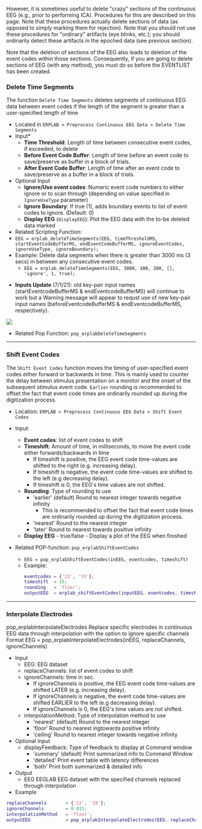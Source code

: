 However, it is sometimes useful to delete "crazy" sections of the continuous EEG (e.g., prior to performing ICA). Procedures for this are described on this page. Note that these procedures actually delete sections of data (as opposed to simply marking them for rejection). Note that you should not use these procedures for "ordinary" artifacts (eye blinks, etc.); you should ordinarily detect these artifacts in the epoched data (see previous section).

Note that the deletion of sections of the EEG also leads to deletion of the event codes within those sections. Consequently, if you are going to delete sections of EEG (with any method), you must do so before the EVENTLIST has been created.


### Delete Time Segments 

The function `Delete Time Segments` deletes segments of continuous EEG data between event codes if the length of the segment is greater than a user-specified length of time

- Located in `ERPLAB > Preprocess Continuous EEG Data > Delete Time Segments`
- Input*
  - **Time Threshold**: Length of time between consecutive event codes, if exceeded, to delete
  - **Before Event Code Buffer**: Length of time before an event code to save/preserve as buffer in a block of trials. 
  - **After Event Code Buffer**: Length of time after an event code to save/preserve as a buffer in a block of trials.
- Optional Input
  - **Ignore/Use event codes**: Numeric event code numbers to either ignore or to scan through (depending on value specified in `IgnoreUseType` parameter)
  - **Ignore Boundary**: If true (1), adds boundary events to list of event codes to ignore. (Default: 0)
  - **Display EEG** (`displayEEG`): Plot the EEG data with the to-be deleted data marked 
- Related Scripting Function: 
 - `EEG = erplab_deleteTimeSegments(EEG, timeThresholdMS, startEventCodeBufferMS, endEventCodeBufferMS, ignoreEventCodes, ignoreUseType, ignoreBoundary);`
 - Example: Delete data segments when there is greater than 3000 ms (3 secs) in between any consecutive event codes.
    - ```EEG = erplab_deleteTimeSegments(EEG, 3000, 100, 200, [], 'ignore', 1, true);```

* **Inputs Update** (7/1/21): old key-pair input names (startEventcodeBufferMS &
  endEventcodeBufferMS) will continue to work but a Warning message will
   appear to requst use of new key-pair input names
   (beforeEventcodeBufferMS & endEventcodeBufferMS, respectively). 

![](../images/Manual/Manual-erplab_deleteTimeSegmentsFigure.png)

- Related Pop Function: `pop_erplabDeleteTimeSegments`


----
### Shift Event Codes 

The `Shift Event Codes` function moves the timing of user-specified event codes either forward or backwards in time. This is mainly used to counter the delay between stimulus presentation on a monitor and the onset of the subsequent stimulus event code. `Earlier` rounding is recommended to offset the fact that event code times are ordinarily rounded up during the digitization process.
 
- Location: `ERPLAB > Preprocess Continuous EEG Data > Shift Event Codes`
- Input:
  - **Event codes**: list of event codes to shift
  - **Timeshift**: Amount of time, in milliseconds, to move the event code either forwards/backwards in time
    - If timeshift is positive, the EEG event code time-values are shifted to the right (e.g. increasing delay).   
    - If timeshift is negative, the event code time-values are shifted to the left (e.g decreasing delay).
    - If timeshift is 0, the EEG's time values are not shifted.
  - **Rounding**: Type of rounding to use
    - 'earlier'    (default) Round to nearest integer towards negative infinity
      - This is recommended to offset the fact that event code times are ordinarily rounded up during the digitization process.
    - 'nearest'    Round to the nearest integer          
    - 'later'      Round to nearest towards positive infinity
  - **Display EEG**        - true/false  - Display a plot of the EEG when finished

- Related POP-function: `pop_erplabShiftEventCodes`
  - `EEG = pop_erplabShiftEventCodes(inEEG, eventcodes, timeshift)` 
  - Example:
    ```Matlab
    eventcodes = {'22', '19'};
    timeshift  = 15;
    rounding   = 'floor';
    outputEEG  = erplab_shiftEventCodes(inputEEG, eventcodes, timeshift, rounding);
    ```     

-----
### Interpolate Electrodes

pop_erplabInterpolateElectrodes Replace specific electrodes in continuous EEG data through interpolation with the option to ignore specific channels
Format
   EEG = pop_erplabInterpolateElectrodes(inEEG, replaceChannels, ignoreChannels)
* Input
  * EEG: EEG dataset
  * replaceChannels: list of event codes to shift
  * ignoreChannels:  time in sec. 
    * If ignoreChannels is positive, the EEG event code time-values are shifted LATER (e.g. increasing delay).
    *  If ignoreChannels is negative, the event code time-values are shifted EARLIER to the left (e.g decreasing delay).
    * If ignoreChannels is 0, the EEG's time values are not shifted.
  * interpolationMethod: Type of interpolation method to use
    * 'nearest'    (default) Round to the nearest integer          
    * 'floor'      Round to nearest ingtowards positive infinity
    * 'ceiling'    Round to nearest integer towards negative infinity
* Optional Input
  * displayFeedback: Type of feedback to display at Command window
    * 'summary'   (default) Print summarized info to Command Window
    * 'detailed'  Print event table with latency differences
    * 'both'      Print both summarized & detailed info
* Output
  * EEG               EEGLAB EEG dataset with the specified channels replaced through interpolation
* Example
```Matlab 
replaceChannels       = {'22', '19'};
ignoreChannels        = 0.015;
interpolationMethod   = 'floor';
outputEEG             = pop_erplabInterpolateElectrodes(EEG, replaceChannels, ignoreChannels, interpolationMethod);
```     